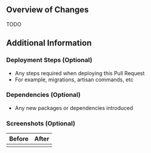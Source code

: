 ## Overview of Changes
TODO


## Additional Information
### Deployment Steps (Optional)
* Any steps required when deploying this Pull Request
* For example, migrations, artisan commands, etc

### Dependencies (Optional)
* Any new packages or dependencies introduced

### Screenshots (Optional)
|Before|After|
|--|--|
|||